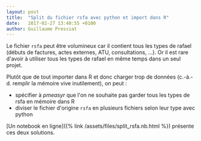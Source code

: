 ```yaml
---
layout: post
title:  "Split du fichier rsfa avec python et import dans R"
date:   2017-02-27 13:40:55 +0100
author: Guillaume Pressiat
---
```



Le fichier `rsfa` peut être volumineux car il contient tous les types de rafael (débuts de factures, actes externes, ATU, consultations, ...). Or il est rare d'avoir à utiliser tous les types de rafael en même temps dans un seul projet.

Plutôt que de tout importer dans R et donc charger trop de données (c.-à.-d. remplir la mémoire vive inutilement), on peut :

- spécifier à *pmeasyr* que l'on ne souhaite pas garder tous les types de rsfa en mémoire dans R
- diviser le fichier d'origine `rsfa` en plusieurs fichiers selon leur type avec python

[Un notebook en ligne]({% link /assets/files/split_rsfa.nb.html %}) présente ces deux solutions.
